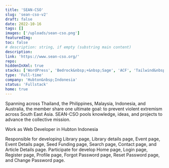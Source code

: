 ```yaml
---
title: 'SEAN-CSO'
slug: 'sean-cso-v2'
draft: false
date: 2022-10-16
tags: []
images: ['/uploads/sean-cso.png']
featuredImg:
toc: false
# description: string, if empty (substring main content)
description:
link: 'https://www.sean-cso.org/'
repo:
hiddenInXml: true
stacks: ['WordPress', 'Bedrock&nbsp;+&nbsp;Sage', 'ACF', 'Tailwind&nbsp;CSS']
type: 'Full-time'
company: 'Hubton&nbsp;Indonesia'
status: 'Fullstack'
home: true
---
```


Spanning across Thailand, the Philippines, Malaysia, Indonesia, and Australia, the member share one ultimate goal: to prevent violent extremism across South East Asia. SEAN-CSO pools knowledge, ideas, and projects to advance the collective mission.

Work as Web Developer in Hubton Indonesia

Responsible for developing Library page, Library details page, Event page, Event Details page, Seed Funding page, Search page, Contact page, and Article Details page. Participate for develop Home page, Login page, Register page, Profile page, Forgot Password page, Reset Password page, and Change Password page.
